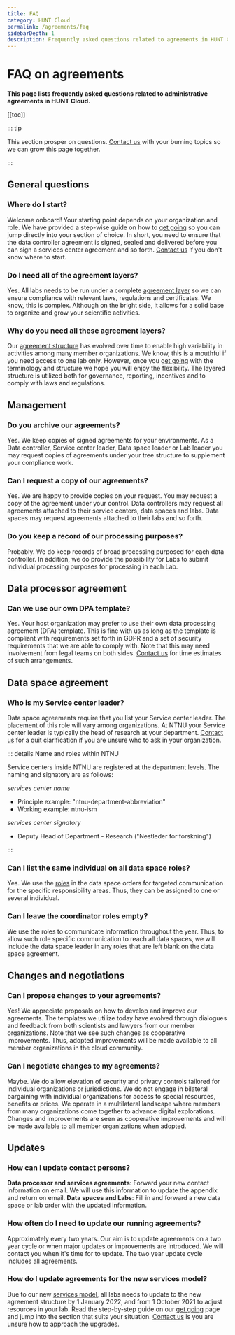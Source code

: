 ```yaml
---
title: FAQ
category: HUNT Cloud
permalink: /agreements/faq
sidebarDepth: 1
description: Frequently asked questions related to agreements in HUNT Cloud.
---
```


# FAQ on agreements

**This page lists frequently asked questions related to administrative agreements in HUNT Cloud.**

[[toc]]

::: tip

This section prosper on questions. [Contact us](/contact) with your burning topics so we can grow this page together.

::: 

## General questions

### Where do I start? 

Welcome onboard! Your starting point depends on your organization and role. We have provided a step-wise guide on how to [get going](/coordination/get-going/) so you can jump directly into your section of choice. In short, you need to ensure that the data controller agreement is signed, sealed and delivered before you can sign a services center agreement and so forth. [Contact us](/contact) if you don't know where to start. 

### Do I need all of the agreement layers? 

Yes. All labs needs to be run under a complete [agreement layer](/agreements/overview/#overview) so we can ensure compliance with relevant laws, regulations and certificates. We know, this is complex. Although on the bright side, it allows for a solid base to organize and grow your scientific activities.

### Why do you need all these agreement layers? 

Our [agreement structure](/agreements/overview/#overview) has evolved over time to enable high variability in activities among many member organizations. We know, this is a mouthful if you need access to one lab only. However, once you [get going](/agreements/get-going/) with the terminology and structure we hope you will enjoy the flexibility. The layered structure is utilized both for governance, reporting, incentives and to comply with laws and regulations.

## Management

### Do you archive our agreements? 

Yes. We keep copies of signed agreements for your environments. As a Data controller, Service center leader, Data space leader or Lab leader you may request copies of agreements under your tree structure to supplement your compliance work. 

### Can I request a copy of our agreements? 

Yes. We are happy to provide copies on your request. You may request a copy of the agreement under your control. Data controllers may request all agreements attached to their service centers, data spaces and labs. Data spaces may request agreements attached to their labs and so forth.

### Do you keep a record of our processing purposes? 

Probably. We do keep records of broad processing purposed for each data controller. In addition, we do provide the possibility for Labs to submit individual processing purposes for processing in each Lab.



## Data processor agreement

### Can we use our own DPA template? 

Yes. Your host organization may prefer to use their own data processing agreement (DPA) template. This is fine with us as long as the template is compliant with requirements set forth in GDPR and a set of security requirements that we are able to comply with. Note that this may need involvement from legal teams on both sides. [Contact us](/contact) for time estimates of such arrangements. 




## Data space agreement

### Who is my Service center leader?

Data space agreements require that you list your Service center leader. The placement of this role will vary among organizations. At NTNU your Service center leader is typically the head of research at your department. [Contact us](/contact) for a quit clarification if you are unsure who to ask in your organization.

::: details Name and roles within NTNU

Service centers inside NTNU are registered at the department levels. The naming and signatory are as follows: 

*services center name*

- Principle example: "ntnu-department-abbreviation"
- Working example: ntnu-ism

*services center signatory*

- Deputy Head of Department - Research ("Nestleder for forskning")

:::

### Can I list the same individual on all data space roles? 

Yes. We use the [roles](/coordinator/roles/) in the data space orders for targeted communication for the specific responsibility areas. Thus, they can be assigned to one or several individual. 

### Can I leave the coordinator roles empty? 

We use the roles to communicate information throughout the year. Thus, to allow such role specific communication to reach all data spaces, we will include the data space leader in any roles that are left blank on the data space agreement. 



## Changes and negotiations

### Can I propose changes to your agreements? 

Yes! We appreciate proposals on how to develop and improve our agreements. The templates we utilize today have evolved through dialogues and feedback from both scientists and lawyers from our member organizations. Note that we see such changes as cooperative improvements. Thus, adopted improvements will be made available to all member organizations in the cloud community.

### Can I negotiate changes to my agreements? 

Maybe. We do allow elevation of security and privacy controls tailored for individual organizations or jurisdictions. We do not engage in bilateral bargaining with individual organizations for access to special resources, benefits or prices. We operate in a multilateral landscape where members from many organizations come together to advance digital explorations. Changes and improvements are seen as cooperative improvements and will be made available to all member organizations when adopted.


## Updates

### How can I update contact persons? 

**Data processor and services agreements**: Forward your new contact information on email. We will use this information to update the appendix and return on email. **Data spaces and Labs**: Fill in and forward a new data space or lab order with the updated information.

### How often do I need to update our running agreements? 

Approximately every two years. Our aim is to update agreements on a two year cycle or when major updates or improvements are introduced. We will contact you when it's time for to update. The two year update cycle includes all agreements.

### How do I update agreements for the new services model? 

Due to our new [services model](/services/services-model/), all labs needs to update to the new agreement structure by 1 January 2022, and from 1 October 2021 to adjust resources in your lab. Read the step-by-step guide on our [get going](/agreements/get-going/) page and jump into the section that suits your situation. [Contact us](/contact) is you are unsure how to approach the upgrades. 

